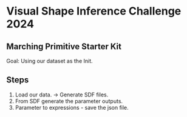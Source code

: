 # Visual Shape Inference Challenge 2024

## Marching Primitive Starter Kit

Goal: Using our dataset as the Init.

## Steps

1. Load our data. -> Generate SDF files. 
2. From SDF generate the parameter outputs. 
3. Parameter to expressions - save the json file. 
